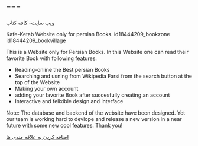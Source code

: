 # ---
ویب سایت- کافه کتاب

Kafe-Ketab Website only for persian Books.
id18444209_bookzone
id18444209_bookvillage

This is a Website only for Persian Books. In this Website one can read their favorite Book with following features:

- Reading-online the Best persian Books
- Searching and usning from Wikipedia Farsi from the search button at the top of the Website
- Making your own account 
- adding your favorite Book after succesfully creating an account
- Interactive and felixible design and interface

Note: The database and backend of the website have been designed. Yet our team is working hard to devlope and release a new version in a near future with some new cool features. Thank you! 



 <a href="fav.php?id=<?php echo $bookid; ?>" class="btn btn-outline-warning">اضافه کردن به علاقه مندی ها</a>
